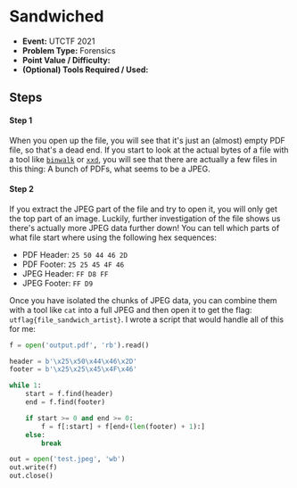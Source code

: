 # Sandwiched
* **Event:** UTCTF 2021
* **Problem Type:** Forensics
* **Point Value / Difficulty:**
* **(Optional) Tools Required / Used:**


## Steps
#### Step 1
When you open up the file, you will see that it's just an (almost) empty PDF file, so that's a dead end. If you start to look at the actual bytes of a file with a tool like [`binwalk`](https://github.com/ReFirmLabs/binwalk) or [`xxd`](https://linux.die.net/man/1/xxd), you will see that there are actually a few files in this thing: A bunch of PDFs, what seems to be a JPEG.

#### Step 2
If you extract the JPEG part of the file and try to open it, you will only get the top part of an image. Luckily, further investigation of the file shows us there's actually more JPEG data further down! You can tell which parts of what file start where using the following hex sequences:

- PDF Header: `25 50 44 46 2D`
- PDF Footer: `25 25 45 4F 46`
- JPEG Header: `FF D8 FF`
- JPEG Footer: `FF D9`

Once you have isolated the chunks of JPEG data, you can combine them with a tool like `cat` into a full JPEG and then open it to get the flag: `utflag{file_sandwich_artist}`. I wrote a script that would handle all of this for me:

```python
f = open('output.pdf', 'rb').read()

header = b'\x25\x50\x44\x46\x2D'
footer = b'\x25\x25\x45\x4F\x46'

while 1:
    start = f.find(header)
    end = f.find(footer)

    if start >= 0 and end >= 0:
        f = f[:start] + f[end+(len(footer) + 1):]
    else:
        break

out = open('test.jpeg', 'wb')
out.write(f)
out.close()
```
